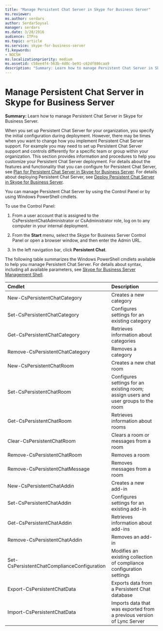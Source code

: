 ```yaml
---
title: "Manage Persistent Chat Server in Skype for Business Server"
ms.reviewer: 
ms.author: serdars
author: SerdarSoysal
manager: serdars
ms.date: 3/28/2016
audience: ITPro
ms.topic: article
ms.service: skype-for-business-server
f1.keywords:
- NOCSH
ms.localizationpriority: medium
ms.assetid: c58ee4f4-563b-4d0c-be91-c62df886caa9
description: "Summary: Learn how to manage Persistent Chat Server in Skype for Business Server."
---
```


# Manage Persistent Chat Server in Skype for Business Server 
 
**Summary:** Learn how to manage Persistent Chat Server in Skype for Business Server.
  
When you set up Persistent Chat Server for your organization, you specify the initial configuration during deployment. However, there may be times when you want to change how you implement Persistent Chat Server support. For example you may need to set up Persistent Chat Server support and controls differently for a specific team or group within your organization. This section provides information and procedures to help you customize your Persistent Chat Server deployment. For details about the features and functionality that you can configure for Persistent Chat Server, see [Plan for Persistent Chat Server in Skype for Business Server](../../plan-your-deployment/persistent-chat-server/persistent-chat-server.md). For details about deploying Persistent Chat Server, see [Deploy Persistent Chat Server in Skype for Business Server](../../deploy/deploy-persistent-chat-server/deploy-persistent-chat-server.md). 

  
You can manage Persistent Chat Server by using the Control Panel or by using Windows PowerShell cmdlets. 
  
To use the Control Panel:
  
1. From a user account that is assigned to the CsPersistentChatAdministrator or CsAdministrator role, log on to any computer in your internal deployment.
    
2. From the **Start** menu, select the Skype for Business Server Control Panel or open a browser window, and then enter the Admin URL.
    
3. In the left navigation bar, click **Persistent Chat**.
    
The following table summarizes the Windows PowerShell cmdlets available to help you manage Persistent Chat Server. For details about syntax, including all available parameters, see [Skype for Business Server Management Shell](../management-shell.md).
  

|**Cmdlet**|**Description**|
|:-----|:-----|
|New-CsPersistentChatCategory  <br/> |Creates a new category  <br/> |
|Set-CsPersistentChatCategory  <br/> |Configures settings for an existing category  <br/> |
|Get-CsPersistentChatCategory  <br/> |Retrieves information about categories  <br/> |
|Remove-CsPersistentChatCategory  <br/> |Removes a category  <br/> |
|New-CsPersistentChatRoom  <br/> |Creates a new chat room  <br/> |
|Set-CsPersistentChatRoom  <br/> |Configures settings for an existing room; assign users and user groups to the room  <br/> |
|Get-CsPersistentChatRoom  <br/> |Retrieves information about rooms  <br/> |
|Clear-CsPersistentChatRoom  <br/> |Clears a room or messages from a room  <br/> |
|Remove-CsPersistentChatRoom  <br/> |Removes a room  <br/> |
|Remove-CsPersistentChatMessage  <br/> |Removes messages from a room  <br/> |
|New-CsPersistentChatAddin  <br/> |Creates a new add-in  <br/> |
|Set-CsPersistentChatAddin  <br/> |Configures settings for an existing add-in  <br/> |
|Get-CsPersistentChatAddin  <br/> |Retrieves information about add-ins  <br/> |
|Remove-CsPersistentChatAddin  <br/> |Removes an add-in  <br/> |
|Set-CsPersistentChatComplianceConfiguration  <br/> |Modifies an existing collection of compliance configuration settings  <br/> |
|Export-CsPersistentChatData  <br/> |Exports data from a Persistent Chat database  <br/> |
|Import-CsPersistentChatData  <br/> |Imports data that was exported from a previous version of Lync Server  <br/> |
   

